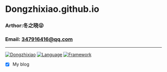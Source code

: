 # Dongzhixiao.github.io
###   Arthor:冬之晓:stuck_out_tongue_winking_eye:
###   Email: 347916416@qq.com
---------

[![Dongzhixiao](https://img.shields.io/badge/Written%20by-Dongzhixiao-ff69b4.svg)](https://dongzhixiao.github.io/about/)
[![Language](https://img.shields.io/badge/Language-HTML-yellow.svg)](https://www.w3.org/)
[![Framework](https://img.shields.io/badge/Framework-Jekyll-brightgreen.svg)](https://jekyllrb.com/)

- [x] My blog

